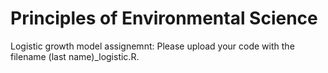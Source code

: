 # Principles of Environmental Science

Logistic growth model assignemnt:
Please upload your code with the filename (last name)_logistic.R.
